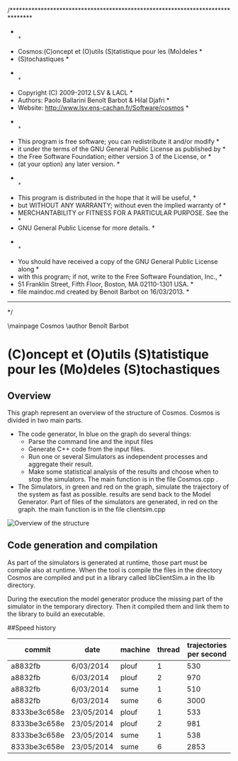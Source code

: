 /*******************************************************************************
 *                                                                             *
 * Cosmos:(C)oncept et (O)utils (S)tatistique pour les (Mo)deles               *
 * (S)tochastiques                                                             *
 *                                                                             *
 * Copyright (C) 2009-2012 LSV & LACL                                          *
 * Authors: Paolo Ballarini Benoît Barbot & Hilal Djafri                       *
 * Website: http://www.lsv.ens-cachan.fr/Software/cosmos                       *
 *                                                                             *
 * This program is free software; you can redistribute it and/or modify        *
 * it under the terms of the GNU General Public License as published by        *
 * the Free Software Foundation; either version 3 of the License, or           *
 * (at your option) any later version.                                         *
 *                                                                             *
 * This program is distributed in the hope that it will be useful,             *
 * but WITHOUT ANY WARRANTY; without even the implied warranty of              *
 * MERCHANTABILITY or FITNESS FOR A PARTICULAR PURPOSE.  See the               *
 * GNU General Public License for more details.                                *
 *                                                                             *
 * You should have received a copy of the GNU General Public License along     *
 * with this program; if not, write to the Free Software Foundation, Inc.,     *
 * 51 Franklin Street, Fifth Floor, Boston, MA 02110-1301 USA.                 *
 * file maindoc.md created by Benoit Barbot on 16/03/2013.                     *
 *******************************************************************************
 */

\mainpage Cosmos
\author Benoît Barbot

# (C)oncept et (O)utils (S)tatistique pour les (Mo)deles (S)tochastiques


## Overview
This graph represent an overview of the structure of Cosmos.
Cosmos is divided in two main parts.
- The code generator,
	In blue on the graph do several things:
	+ Parse the command line and the input files
	+ Generate C++ code from the input files.
	+ Run one or several Simulators as independent processes and aggregate their
		result.
	+ Make some statistical analysis of the results and choose when to stop the
		simulators.
	The main function is in the file Cosmos.cpp .
- The Simulators, in green and red on the graph, simulate the trajectory
	of the system as fast as possible. results are send back to the Model
	Generator. Part of files of the simulators are generated, in red on the 
	graph. the main function is in the file clientsim.cpp

![Overview of the structure](../overview.png)


## Code generation and compilation
As part of the simulators is generated at runtime, those part must be compile
also at runtime. When the tool is compile the files in the directory Cosmos are
compiled and put in a library called libClientSim.a in the lib directory.

During the execution the model generator produce the missing part of the
simulator in the temporary directory.
Then it compiled them and link them to the library to build an executable.


##Speed history

commit       | date        | machine  |thread | trajectories per second
-------------|-------------|----------|-------|-------------------------
a8832fb      |  6/03/2014  | plouf    | 1     | 530
a8832fb      |  6/03/2014  | plouf    | 2     | 970
a8832fb      |  6/03/2014  | sume     | 1     | 510
a8832fb      |  6/03/2014  | sume     | 6     | 3000
8333be3c658e | 23/05/2014  | plouf    | 1     | 533
8333be3c658e | 23/05/2014  | plouf    | 2     | 981
8333be3c658e | 23/05/2014  | sume     | 1     | 538
8333be3c658e | 23/05/2014  | sume     | 6     | 2853
